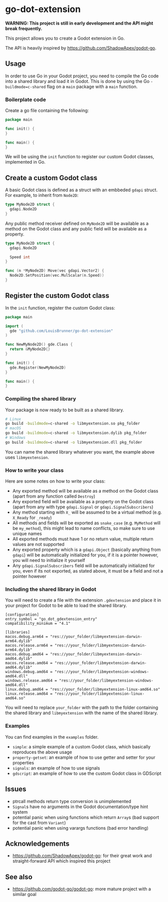 # go-dot-extension

**WARNING: This project is still in early development and the API might break frequently.**

This project allows you to create a Godot extension in Go.

The API is heavily inspired by https://github.com/ShadowApex/godot-go.

## Usage

In order to use Go in your Godot project, you need to compile the Go code into a shared library and load it in Godot.
This is done by using the Go `-buildmode=c-shared` flag on a `main` package with a `main` function.

### Boilerplate code

Create a go file containing the following:

```go
package main

func init() {
}

func main() {
}
```

We will be using the `init` function to register our custom Godot classes, implemented in Go.

## Create a custom Godot class

A basic Godot class is defined as a struct with an embbeded `gdapi` struct. For example, to inherit from `Node2D`:

```go
type MyNode2D struct {
  gdapi.Node2D
}
```

Any public method receiver defined on `MyNode2D` will be available as a method on the Godot class and any public field will be available as a property.

```go
type MyNode2D struct {
  gdapi.Node2D

  Speed int
}

func (n *MyNode2D) Move(vec gdapi.Vector2) {
  Node2D.SetPosition(vec.MulScalar(n.Speed))
}
```

## Register the custom Godot class

In the `init` function, register the custom Godot class:

```go
package main

import (
  gde "github.com/LouisBrunner/go-dot-extension"
)

func NewMyNode2D() gde.Class {
  return &MyNode2D{}
}

func init() {
  gde.Register(NewMyNode2D)
}

func main() {
}
```

### Compiling the shared library

Your package is now ready to be built as a shared library.

```bash
# Linux
go build -buildmode=c-shared -o libmyextension.so pkg_folder
# macOS
go build -buildmode=c-shared -o libmyextension.dylib pkg_folder
# Windows
go build -buildmode=c-shared -o libmyextension.dll pkg_folder
```

You can name the shared library whatever you want, the example above uses `libmyextension`.

### How to write your class

Here are some notes on how to write your class:

- Any exported method will be available as a method on the Godot class (apart from any function called `Destroy`)
- Any exported field will be available as a property on the Godot class (apart from any with type `gdapi.Signal` or `gdapi.SignalSubscribers`)
- Any method starting with `X_` will be assumed to be a virtual method (e.g. `X_Ready` for `_ready`)
- All methods and fields will be exported as `snake_case` (e.g. `MyMethod` will be `my_method`), this might lead to name conflicts, so make sure to use unique names
- All exported methods must have 1 or no return value, multiple return values are not supported
- Any exported property which is a `gdapi.Object` (basically anything from `gdapi`) will be automatically initialized for you, if it is a pointer however, you will need to initialize it yourself
- Any `gdapi.SignalSubscribers` field will be automatically initialized for you, even if its not exported, as stated above, it must be a field and not a pointer however

### Including the shared library in Godot

You will need to create a file with the extension `.gdextension` and place it in your project for Godot to be able to load the shared library.

```gdscript
[configuration]
entry_symbol = "go_dot_gdextension_entry"
compatibility_minimum = "4.1"

[libraries]
macos.debug.arm64 = "res://your_folder/libmyextension-darwin-arm64.dylib"
macos.release.arm64 = "res://your_folder/libmyextension-darwin-arm64.dylib"
macos.debug.amd64 = "res://your_folder/libmyextension-darwin-amd64.dylib"
macos.release.amd64 = "res://your_folder/libmyextension-darwin-amd64.dylib"
windows.debug.amd64 = "res://your_folder/libmyextension-windows-amd64.dll"
windows.release.amd64 = "res://your_folder/libmyextension-windows-amd64.dll"
linux.debug.amd64 = "res://your_folder/libmyextension-linux-amd64.so"
linux.release.amd64 = "res://your_folder/libmyextension-linux-amd64.so"
```

You will need to replace `your_folder` with the path to the folder containing the shared library and `libmyextension` with the name of the shared library.

### Examples

You can find examples in the `examples` folder.

- `simple`: a simple example of a custom Godot class, which basically reproduces the above usage
- `property-getset`: an example of how to use getter and setter for your properties
- `signals`: an example of how to use signals
- `gdscript`: an example of how to use the custom Godot class in GDScript

## Issues

- ptrcall methods return type conversion is unimplemented
- `Signal`s have no arguments in the Godot documentation/type hint system
- potential panic when using functions which return `Array`s (bad support for the cast from `Variant`)
- potential panic when using varargs functions (bad error handling)

## Acknowledgements

- https://github.com/ShadowApex/godot-go: for their great work and straight-forward API which inspired this project

## See also

- https://github.com/godot-go/godot-go: more mature project with a similar goal
